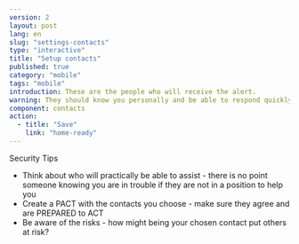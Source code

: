 ```yaml
---
version: 2
layout: post
lang: en
slug: "settings-contacts"
type: "interactive"
title: "Setup contacts"
published: true
category: "mobile"
tags: "mobile"
introduction: These are the people who will receive the alert.
warning: They should know you personally and be able to respond quickly.
component: contacts
action:
  - title: "Save"
    link: "home-ready"
---
```


Security Tips

 - Think about who will practically be able to assist - there is no point someone knowing you are in trouble if they are not in a position to help you
 - Create a PACT with the contacts you choose - make sure they agree and are PREPARED to ACT
 - Be aware of the risks - how might being your chosen contact put others at risk? 
 
